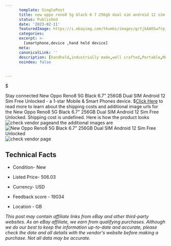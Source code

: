 ```yaml
---
      template: SinglePost
      title: new oppo reno8 5g black 6 7 256gb dual sim android 12 sim free unlocked
      status: Published
      date: '2023-02-11'
      featuredImage: https://i.ebayimg.com/thumbs/images/g/tjkAAOSw7rpjFisq/s-l225.jpg
      categories: 
      excerpt: >-
        [smartphone,device ,hand held device]
      meta:
      canonicalLink: ''
      description: [handheld,industrially made,well crafted,Portable,Mobile,Compact,Convenient,Lightweight,Maneuverable,Man-portable,Miniature,Carriable,Hand-held,Light,Holdable,Transportable,Mobile device,Pocket-sized,On-the-go,Wireless,Cordless,Compact size,Convenient size, smartphone,device ,hand held device]
      noindex: false
      
        
---
```

$

Stay connected New Oppo Reno8 5G Black 6.7" 256GB Dual SIM Android 12 Sim Free Unlocked - a 1-star Mobile & Smart Phones device.
$[Click Here](https://www.ebay.com/itm/334552706246?hash=item4de4e52cc6%3Ag%3AtjkAAOSw7rpjFisq&mkevt=1&mkcid=1&mkrid=711-53200-19255-0&campid=%253CePNCampaignId%253E&customid=%253CreferenceId%253E&toolid=10049) to read more to learn about the shipping costs and additional image urls for the New Oppo Reno8 5G Black 6.7" 256GB Dual SIM Android 12 Sim Free Unlocked. Shipping cost is undefined. Here is how the product looks ![check vendor page](https://i.ebayimg.com/thumbs/images/g/tjkAAOSw7rpjFisq/s-l225.jpg)and the additional images are![New Oppo Reno8 5G Black 6.7" 256GB Dual SIM Android 12 Sim Free Unlocked](https://i.ebayimg.com/images/g/tjkAAOSw7rpjFisq/s-l960.jpg)![check vendor page](https://origin-galleryplus.ebayimg.com/ws/web/334552706246_2_0_1/225x225.jpg,https://origin-galleryplus.ebayimg.com/ws/web/334552706246_3_0_1/225x225.jpg,https://origin-galleryplus.ebayimg.com/ws/web/334552706246_4_0_1/225x225.jpg,https://origin-galleryplus.ebayimg.com/ws/web/334552706246_5_0_1/225x225.jpg,https://origin-galleryplus.ebayimg.com/ws/web/334552706246_6_0_1/225x225.jpg,https://origin-galleryplus.ebayimg.com/ws/web/334552706246_7_0_1/225x225.jpg,https://origin-galleryplus.ebayimg.com/ws/web/334552706246_8_0_1/225x225.jpg,https://origin-galleryplus.ebayimg.com/ws/web/334552706246_9_0_1/225x225.jpg)



 ## Technical Facts 



     
      

 - Condition- New 


      

 - Listed Price- 506.03 


      

 - Currency- USD 


      

 - Feedback score - 19034 


      

 - Location - GB 


      
      

 *_This post may contain affiliate links from eBay and other third-party websites. As an eBay affiliate, we earn from qualifying purchases. Although we do our best to keep the information up-to-date and accurate, please check the date and all details with the vendor's website before making a purchase. Not all data may be accurate._*






